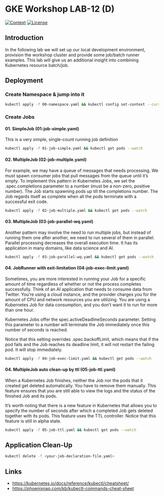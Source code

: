 # GKE Workshop LAB-12 (D)

[![Context](https://img.shields.io/badge/GKE%20Fundamentals-1-blue.svg)](#)
[![License](https://img.shields.io/badge/License-Apache%202.0-blue.svg)](https://opensource.org/licenses/Apache-2.0)

## Introduction

In the following lab we will set up our local development environment, provision the workshop cluster and provide some job/batch runner examples. This lab will give us an additional insight into combining Kubernetes resource batch/job.

## Deployment

### Create Namespace & jump into it

```bash
kubectl apply -f 00-namespace.yaml && kubectl config set-context --current --namespace=doit-lab-12
```

### Create Jobs

#### 01. SimpleJob (01-job-simple.yaml)

This is a very simple, single-count running job definition

```bash
kubectl apply -f 01-job-simple.yaml && kubectl get pods --watch
```

#### 02. MultipleJob (02-job-multiple.yaml)

For example, we may have a queue of messages that needs processing. We must spawn consumer jobs that pull messages from the queue until it’s empty. To implement this pattern in Kubernetes Jobs, we set the .spec.completions parameter to a number (must be a non-zero, positive number). The Job starts spawning pods up till the completions number. The Job regards itself as complete when all the pods terminate with a successful exit code.

```bash
kubectl apply -f 02-job-multiple.yaml && kubectl get pods --watch
```

#### 03. MultipleJob (03-job-parallel-wq.yaml)

Another pattern may involve the need to run multiple jobs, but instead of running them one after another, we need to run several of them in parallel. Parallel processing decreases the overall execution time. It has its application in many domains, like data science and AI.

```bash
kubectl apply -f 03-job-parallel-wq.yaml && kubectl get pods --watch
```

#### 04. JobRunner with exit-limitation (04-job-exec-limit.yaml)

Sometimes, you are more interested in running your Job for a specific amount of time regardless of whether or not the process completes successfully. Think of an AI application that needs to consume data from Twitter. You’re using a cloud instance, and the provider charges you for the amount of CPU and network resources you are utilizing. You are using a Kubernetes Job for data consumption, and you don’t want it to run for more than one hour.

Kubernetes Jobs offer the spec.activeDeadlineSeconds parameter. Setting this parameter to a number will terminate the Job immediately once this number of seconds is reached.

Notice that this setting overrides .spec.backoffLimit, which means that if the pod fails and the Job reaches its deadline limit, it will not restart the failing pod. It will stop immediately.

```bash
kubectl apply -f 04-job-exec-limit.yaml && kubectl get pods --watch
```

#### 04. MultipleJob auto clean-up by ttl (05-job-ttl.yaml)

When a Kubernetes Job finishes, neither the Job nor the pods that it created get deleted automatically. You have to remove them manually. This feature ensures that you are still able to view the logs and the status of the finished Job and its pods.

It’s worth noting that there is a new feature in Kubernetes that allows you to specify the number of seconds after which a completed Job gets deleted together with its pods. This feature uses the TTL controller. Notice that this feature is still in alpha state.

```bash
kubectl apply -f 05-job-ttl.yaml && kubectl get pods --watch
```

## Application Clean-Up

```bash
kubectl delete -f <your-job-declaration-file.yaml>
```

## Links

- https://kubernetes.io/docs/reference/kubectl/cheatsheet/
- https://phoenixnap.com/kb/kubectl-commands-cheat-sheet
